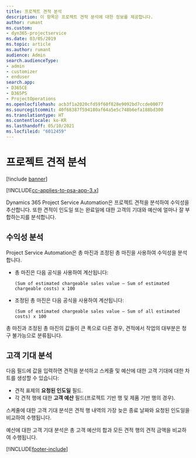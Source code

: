 ```yaml
---
title: 프로젝트 견적 분석
description: 이 항목은 프로젝트 견적 분석에 대한 정보를 제공합니다.
author: rumant
ms.custom:
- dyn365-projectservice
ms.date: 03/05/2019
ms.topic: article
ms.author: rumant
audience: Admin
search.audienceType:
- admin
- customizer
- enduser
search.app:
- D365CE
- D365PS
- ProjectOperations
ms.openlocfilehash: acb3f1a2020cfd59f60f828e9092bd7ccde00077
ms.sourcegitcommit: 40f68387f594180af64a5e5c748b6efa188bd300
ms.translationtype: HT
ms.contentlocale: ko-KR
ms.lasthandoff: 05/10/2021
ms.locfileid: "6012459"
---
```

# <a name="analysis-of-project-quotes"></a>프로젝트 견적 분석

[!include [banner](../includes/psa-now-project-operations.md)]

[!INCLUDE[cc-applies-to-psa-app-3.x](../includes/cc-applies-to-psa-app-3x.md)]

Dynamics 365 Project Service Automation은 프로젝트 견적을 분석하여 수익성을 추산합니다. 또한 견적이 인도일 또는 완료일에 대한 고객의 기대와 예산에 얼마나 잘 부합하는지를 분석합니다.

## <a name="profitability-analysis"></a>수익성 분석

Project Service Automation은 총 마진과 조정된 총 마진을 사용하여 수익성을 분석합니다.

- 총 마진은 다음 공식을 사용하여 계산됩니다:

  `
    (Sum of estimated chargeable sales value – Sum of estimated chargeable costs) x 100
  `
- 조정된 총 마진은 다음 공식을 사용하여 계산됩니다:

  `
    (Sum of estimated chargeable sales value – Sum of all estimated costs) x 100
  `

총 마진과 조정된 총 마진의 값들이 큰 폭으로 다른 경우, 견적에서 작업의 대부분은 청구 불가능으로 분류됩니다.

## <a name="analysis-of-customer-expectations"></a>고객 기대 분석

다음 필드에 값을 입력하면 견적을 분석하고 스케줄 및 예산에 대한 고객 기대에 대한 차트를 생성할 수 있습니다:

- 견적 표제의 **요청된 인도일** 필드.
- 각 견적 행에 대한 **고객 예산** 필드(프로젝트 기반 행 및 제품 기반 행의 경우).

스케줄에 대한 고객 기대 분석은 견적 행 내역의 가장 늦은 종료 날짜와 요청된 인도일을 비교하여 수행됩니다.

예산에 대한 고객 기대 분석은 총 고객 예산의 합과 모든 견적 행의 견적 금액을 비교하여 수행됩니다.


[!INCLUDE[footer-include](../includes/footer-banner.md)]